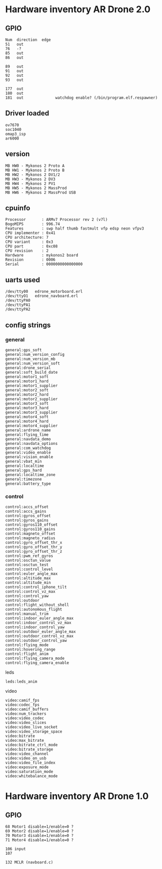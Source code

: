 # Hardware inventory AR Drone 2.0

## GPIO

    Num  direction  edge
    51   out
    76   -?
    85   out
    86   out

    89   out
    91   out
    92   out
    93   out

    177  out
    180  out
    181  out              watchdog enable? (/bin/program.elf.respawner)


## Driver loaded

    ov7670
    soc1040
    omap3_isp
    ar6000

## version

    MB HW0 - Mykonos 2 Proto A
    MB HW1 - Mykonos 2 Proto B
    MB HW2 - Mykonos 2 DV1/2
    MB HW3 - Mykonos 2 DV3
    MB HW4 - Mykonos 2 PV1
    MB HW5 - Mykonos 2 MassProd
    MB HW6 - Mykonos 2 MassProd USB

## cpuinfo

    Processor       : ARMv7 Processor rev 2 (v7l)
    BogoMIPS        : 996.74
    Features        : swp half thumb fastmult vfp edsp neon vfpv3 
    CPU implementer : 0x41
    CPU architecture: 7
    CPU variant     : 0x3
    CPU part        : 0xc08
    CPU revision    : 2
    Hardware        : mykonos2 board
    Revision        : 0006
    Serial          : 0000000000000000

## uarts used

    /dev/tty00   edrone_motorboard.erl
    /dev/ttyO1   edrone_navboard.erl
    /dev/ttyPA0
    /dev/ttyPA1
    /dev/ttyPA2

## config strings

### general
    general:gps_soft
    general:num_version_config
    general:num_version_mb
    general:num_version_soft
    general:drone_serial
    general:soft_build_date
    general:motor1_soft
    general:motor1_hard
    general:motor1_supplier
    general:motor2_soft
    general:motor2_hard
    general:motor2_supplier
    general:motor3_soft
    general:motor3_hard
    general:motor3_supplier
    general:motor4_soft
    general:motor4_hard
    general:motor4_supplier
    general:ardrone_name
    general:flying_time
    general:navdata_demo
    general:navdata_options
    general:com_watchdog
    general:video_enable
    general:vision_enable
    general:vbat_min
    general:localtime
    general:gps_hard
    general:localtime_zone
    general:timezone
    general:battery_type

### control

    control:accs_offset
    control:accs_gains
    control:gyros_offset
    control:gyros_gains
    control:gyros110_offset
    control:gyros110_gains
    control:magneto_offset
    control:magneto_radius
    control:gyro_offset_thr_x
    control:gyro_offset_thr_y
    control:gyro_offset_thr_z
    control:pwm_ref_gyros
    control:osctun_value
    control:osctun_test
    control:control_level
    control:euler_angle_max
    control:altitude_max
    control:altitude_min
    control:control_iphone_tilt
    control:control_vz_max
    control:control_yaw
    control:outdoor
    control:flight_without_shell
    control:autonomous_flight
    control:manual_trim
    control:indoor_euler_angle_max
    control:indoor_control_vz_max
    control:indoor_control_yaw
    control:outdoor_euler_angle_max
    control:outdoor_control_vz_max
    control:outdoor_control_yaw
    control:flying_mode
    control:hovering_range
    control:flight_anim
    control:flying_camera_mode
    control:flying_camera_enable

leds

    leds:leds_anim

video

    video:camif_fps
    video:codec_fps
    video:camif_buffers
    video:num_trackers
    video:video_codec
    video:video_slices
    video:video_live_socket
    video:video_storage_space
    video:bitrate
    video:max_bitrate
    video:bitrate_ctrl_mode
    video:bitrate_storage
    video:video_channel
    video:video_on_usb
    video:video_file_index
    video:exposure_mode
    video:saturation_mode
    video:whitebalance_mode



# Hardware inventory AR Drone 1.0

## GPIO

    68 Motor1 disable=1/enable=0 ?
    69 Motor2 disable=1/enable=0 ?
    70 Motor3 disable=1/enable=0 ?
    71 Motor4 disable=1/enable=0 ?

    106 input
    107 

    132 MCLR (navboard.c)
